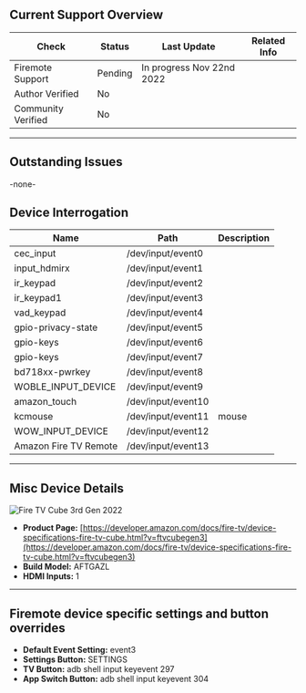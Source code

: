 ## Current Support Overview
| Check              | Status        | Last Update                                                                    | Related Info |
| ------------------ |  -----------  | -----------------------------------------------------------------------------  | ------------ |
| Firemote Support   | Pending       | In progress Nov 22nd 2022                                                      |              |
| Author Verified    | No            |                                                                                |              |
| Community Verified | No            |                                                                                |              |

***

## Outstanding Issues
-none-


## Device Interrogation
| Name                       | Path               | Description                 |
| -------------------------- | ------------------ | --------------------------- |
| cec_input                  | /dev/input/event0  |                             |
| input_hdmirx               | /dev/input/event1  |                             |
| ir_keypad                  | /dev/input/event2  |                             |
| ir_keypad1                 | /dev/input/event3  |                             |
| vad_keypad                 | /dev/input/event4  |                             |
| gpio-privacy-state         | /dev/input/event5  |                             |
| gpio-keys                  | /dev/input/event6  |                             |
| gpio-keys                  | /dev/input/event7  |                             |
| bd718xx-pwrkey             | /dev/input/event8  |                             |
| WOBLE_INPUT_DEVICE         | /dev/input/event9  |                             |
| amazon_touch               | /dev/input/event10 |                             |
| kcmouse                    | /dev/input/event11 | mouse                       |
| WOW_INPUT_DEVICE           | /dev/input/event12 |                             |
| Amazon Fire TV Remote      | /dev/input/event13 |                             |

***

## Misc Device Details
![Fire TV Cube 3rd Gen 2022](https://m.media-amazon.com/images/G/01/mobile-apps/dex/firetv/cube3.png)
 * **Product Page:** [https://developer.amazon.com/docs/fire-tv/device-specifications-fire-tv-cube.html?v=ftvcubegen3](https://developer.amazon.com/docs/fire-tv/device-specifications-fire-tv-cube.html?v=ftvcubegen3)
 * **Build Model:** AFTGAZL
 * **HDMI Inputs:** 1

***

## Firemote device specific settings and button overrides
 * **Default Event Setting:** event3
 * **Settings Button:** SETTINGS
 * **TV Button:** adb shell input keyevent 297
 * **App Switch Button:** adb shell input keyevent 304
